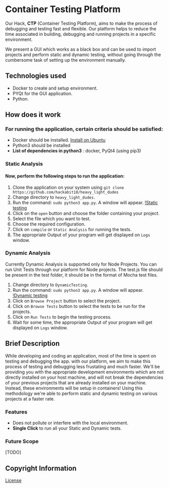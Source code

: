 # Container Testing Platform

Our Hack, **CTP** (Container Testing Platform), aims to make the process of debugging and testing fast and flexible. Our platform helps to reduce the time associated in building, debugging and running projects in a specific environment.

We present a GUI which works as a black box and can be used to import projects and perform static and dynamic testing, without going through the cumbersome task of setting up the environment manually.





## Technologies used

* Docker to create and setup environment.
* PYQt for the GUI application.
* Python.

## How does it work
  ### For running the application, certain criteria should be satisfied:
  * Docker should be installed. [Install on Ubuntu](https://docs.docker.com/install/linux/docker-ce/ubuntu/) 
  * Python3 should be installed
  * **List of dependencies in python3** : docker, PyQt4  (using pip3)
  
  ### Static Analysis
  #### Now, perform the following steps to run the application:
  1. Clone the application on your system using `git clone https://github.com/hackabit18/heavy_light_dudes`
  2. Change directory to `heavy_light_dudes`.
  3. Run the command: `sudo python3 app.py`. A window will appear. 
  [!Static testing](screenshots/staticT.png)
  4. Click on the `open` button and choose the folder containing your project.
  5. Select the file which you want to test.
  6. Choose the required configuration.
  7. Click on `compile` or `Static Analysis` for running the tests.
  8. The appropriate Output of your program will get displayed on `Logs` window.
  
  ### Dynamic Analysis
  Currently Dynamic Analysis is supported only for Node Projects. You can run Unit Tests through our platform for Node projects.
  The test.js file should be present in the test folder, it should be in the format of Mocha test files.  
  
  1. Change directory to `DynamicTesting`.
  2. Run the command: `sudo python3 app.py`. A window will appear.
  [!Dynamic testing](screenshots/dynamicT.png)
  3. Click on `Browse Project` button to select the project.
  4. Click on `Browse Tests` button to select the tests to be run for the projects.
  5. Click on `Run Tests` to begin the testing process.
  6. Wait for some time, the appropriate Output of your program will get displayed on `Logs` window. 
  
## Brief Description
While developing and coding an application, most of the time is spent on testing and debugging the app. with our platform, we aim to make this process of testing and debugging less frustating and much faster. We'll be providing you with the appropriate development environments which are not directly installed on your host machine, and will not break the dependencies of your previous projects that are already installed on your machine. Instead, these environments will be setup in containers! Using this methodology we're able to perform static and dynamic testing on various projects at a faster rate.

### Features
* Does not pollute or interfere with the local environment.
* **Single Click** to run all your Static and Dynamic tests.

### Future Scope
[TODO]

## Copyright Information
[License](https://github.com/hackabit18/heavy_light_dudes/blob/master/LICENSE)








